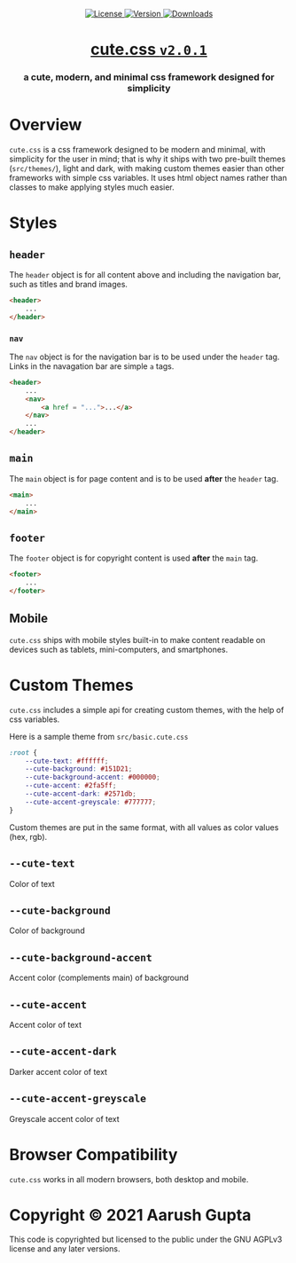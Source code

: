 <p align = "center">
    <a href = "https://opensource.org/licenses/MIT">
        <img alt = "License" src = "https://img.shields.io/badge/License-AGPLv3-green.svg">
    </a>
    <a href = "https://www.npmjs.com/package/@0x44ru5h/cute.css">
        <img alt = "Version" src = "https://img.shields.io/npm/v/@0x44ru5h/cute.css">
    </a>
    <a href = "https://www.npmjs.com/package/@0x44ru5h/cute.css">
        <img alt = "Downloads" src = "https://img.shields.io/npm/dm/@0x44ru5h/cute.css.svg">
    </a>
</p>

<h1 align = "center"><a href = "https://www.npmjs.com/package/@0x44ru5h/cute.css">cute.css <code>v2.0.1</code></a></h1>
<h3 align = "center">a cute, modern, and minimal css framework designed for simplicity</h3>

# Overview

`cute.css` is a css framework designed to be modern and minimal, with simplicity for the user in mind; that is why it ships with two pre-built themes (`src/themes/`), light and dark, with making custom themes easier than other frameworks with simple css variables. It uses html object names rather than classes to make applying styles much easier.

# Styles

## `header`
The `header` object is for all content above and including the navigation bar, such as titles and brand images.

```html
<header>
    ...
</header>
```

### `nav`
The `nav` object is for the navigation bar is to be used under the `header` tag. Links in the navagation bar are simple `a` tags.

```html
<header>
    ...
    <nav>
        <a href = "...">...</a>
    </nav>
    ...
</header>
```

## `main`
The `main` object is for page content and is to be used **after** the `header` tag.

```html
<main>
    ...
</main>
```

## `footer`
The `footer` object is for copyright content is used **after** the `main` tag.

```html
<footer>
    ...
</footer>
```

## Mobile
`cute.css` ships with mobile styles built-in to make content readable on devices such as tablets, mini-computers, and smartphones.

# Custom Themes
`cute.css` includes a simple api for creating custom themes, with the help of css variables.

Here is a sample theme from `src/basic.cute.css`

```css
:root {
    --cute-text: #ffffff;
    --cute-background: #151D21;
    --cute-background-accent: #000000;
    --cute-accent: #2fa5ff;
    --cute-accent-dark: #2571db;
    --cute-accent-greyscale: #777777;
}
```

Custom themes are put in the same format, with all values as color values (hex, rgb).

## `--cute-text`
Color of text

## `--cute-background`
Color of background

## `--cute-background-accent`
Accent color (complements main) of background

## `--cute-accent`
Accent color of text

## `--cute-accent-dark`
Darker accent color of text

## `--cute-accent-greyscale`
Greyscale accent color of text

# Browser Compatibility
`cute.css` works in all modern browsers, both desktop and mobile.

# Copyright &copy; 2021 Aarush Gupta
This code is copyrighted but licensed to the public under the GNU AGPLv3 license and any later versions.
